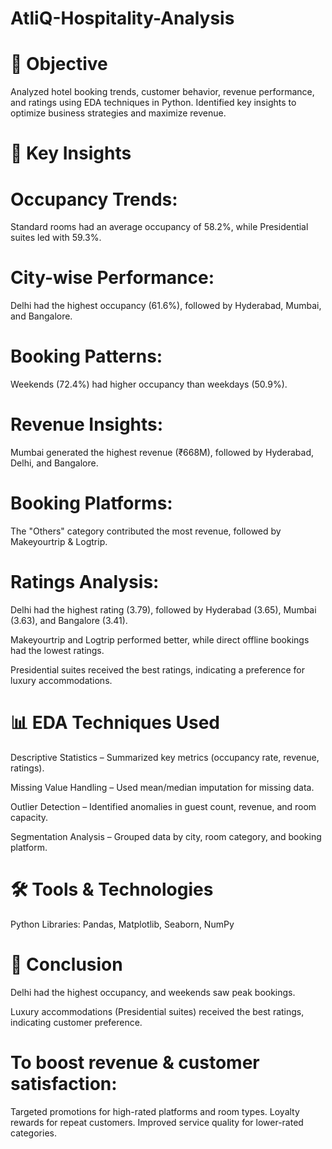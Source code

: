 # AtliQ-Hospitality-Analysis

# 📌 Objective
Analyzed hotel booking trends, customer behavior, revenue performance, and ratings using EDA techniques in Python.
Identified key insights to optimize business strategies and maximize revenue.

# 🔑 Key Insights
# Occupancy Trends:
Standard rooms had an average occupancy of 58.2%, while Presidential suites led with 59.3%.
# City-wise Performance:
Delhi had the highest occupancy (61.6%), followed by Hyderabad, Mumbai, and Bangalore.
# Booking Patterns:
Weekends (72.4%) had higher occupancy than weekdays (50.9%).
# Revenue Insights:
Mumbai generated the highest revenue (₹668M), followed by Hyderabad, Delhi, and Bangalore.
# Booking Platforms:
The "Others" category contributed the most revenue, followed by Makeyourtrip & Logtrip.
# Ratings Analysis:
Delhi had the highest rating (3.79), followed by Hyderabad (3.65), Mumbai (3.63), and Bangalore (3.41).

Makeyourtrip and Logtrip performed better, while direct offline bookings had the lowest ratings.

Presidential suites received the best ratings, indicating a preference for luxury accommodations.

# 📊 EDA Techniques Used
Descriptive Statistics – Summarized key metrics (occupancy rate, revenue, ratings).

Missing Value Handling – Used mean/median imputation for missing data.

Outlier Detection – Identified anomalies in guest count, revenue, and room capacity.

Segmentation Analysis – Grouped data by city, room category, and booking platform.

# 🛠 Tools & Technologies
Python Libraries: Pandas, Matplotlib, Seaborn, NumPy

# 📌 Conclusion
Delhi had the highest occupancy, and weekends saw peak bookings.

Luxury accommodations (Presidential suites) received the best ratings, indicating customer preference.
# To boost revenue & customer satisfaction:
Targeted promotions for high-rated platforms and room types.
Loyalty rewards for repeat customers.
Improved service quality for lower-rated categories.
